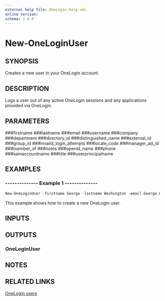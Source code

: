 ```yaml
---
external help file: OneLogin-help.xml
online version: 
schema: 2.0.0
---
```


# New-OneLoginUser

## SYNOPSIS
Creates a new user in your OneLogin account.

## DESCRIPTION
Logs a user out of any active OneLogin sessions and any applications provided via OneLogin.

## PARAMETERS
###firstname
###lastname
###email
###username
###company
###department
###directory_id
###distinguished_name
###external_id
###group_id
###invalid_login_attempts
###locale_code
###manager_ad_id
###member_of
###notes
###openid_name
###phone
###samaccountname
###title
###userprincipalname

## EXAMPLES

### --------------  Example 1  --------------
```powershell
New-OneLoginUser -firstname George -lastname Washington -email George.Washington@onelogin.com -username geowash
```

This example shows how to create a new OneLogin user.

## INPUTS

## OUTPUTS
### OneLoginUser

## NOTES

## RELATED LINKS
[OneLogin users](https://developers.onelogin.com/api-docs/1/users/user-resource)
